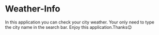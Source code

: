# Weather-Info
In this application you can check your city weather. Your only need to type the city name in the  search bar.
Enjoy this application.Thanks😉
